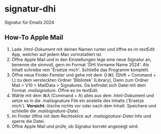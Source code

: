 # signatur-dhi
Signatur für Emails 2024

## How-To Apple Mail

   1. Lade _.html-Dokument_ mit deinen Namen runter und öffne es im textEdit App, welcher auf jedem Mac vorinstalliert ist.
   2. Öffne Apple Mail und in den Einstellungen lege eine neue Signatur an, benenne die sinnvoll, gern im Format 'DHI Vorname Name 2024'. Als Inhalt schreibe rein 'Ersetze mich'. Schließe das Programm komplett. 
   3. Öffne neue Finder-Fenster und  gehe mit dem  ⇧⌘L (Shift + Command + L) zu dem versteckten Ordner 'Bibliotek' (Library), Dann zum Ordner Mail > V10 > MailData > Signatures. Da befindet sich Datei mit dem Format _.mailsignature_. Öffne es im textEdit. 
   4. Wähle mit dem ⌘A (Command + A) alles aus dem .html-Dokument und setze es in die .mailsignature File ein anstelle des Inhalts ('Ersetze mich'). **Vorsicht:** lösche nichts vor oder nach dem Inhalt. Speichere und schließe die _.mailsignature-Datei_. 
   5. Im Finder öffne mit dem Rechtsklick auf _.mailsignature-Datei_ Info und sperre die Datei. 
   6. Öffne Apple Mail und prüfe, ob Signatur korrekt angezeigt wird. 